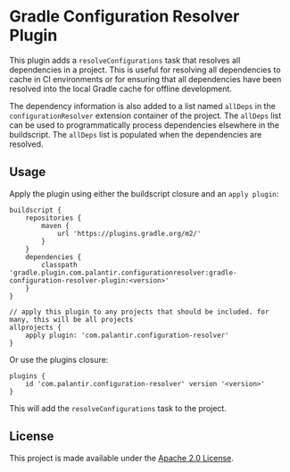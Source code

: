 Gradle Configuration Resolver Plugin
====================================

This plugin adds a `resolveConfigurations` task that resolves all dependencies in a project. This is
useful for resolving all dependencies to cache in CI environments or for ensuring that all
dependencies have been resolved into the local Gradle cache for offline development.

The dependency information is also added to a list named `allDeps` in the `configurationResolver`
extension container of the project. The `allDeps` list can be used to programmatically process
dependencies elsewhere in the buildscript. The `allDeps` list is populated when the dependencies are
resolved.

Usage
-----

Apply the plugin using either the buildscript closure and an `apply plugin`:

```Gradle
buildscript {
    repositories {
        maven {
            url 'https://plugins.gradle.org/m2/'
        }
    }
    dependencies {
        classpath 'gradle.plugin.com.palantir.configurationresolver:gradle-configuration-resolver-plugin:<version>'
    }
}

// apply this plugin to any projects that should be included. for many, this will be all projects
allprojects {
	apply plugin: 'com.palantir.configuration-resolver'
}
```

Or use the plugins closure:

```Gradle
plugins {
    id 'com.palantir.configuration-resolver' version '<version>'
}
```

This will add the `resolveConfigurations` task to the project.

License
-------
This project is made available under the [Apache 2.0 License][license].


[license]: http://www.apache.org/licenses/LICENSE-2.0
